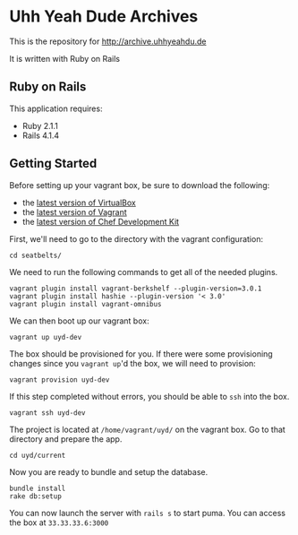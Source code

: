 Uhh Yeah Dude Archives
================

This is the repository for http://archive.uhhyeahdu.de

It is written with Ruby on Rails

Ruby on Rails
-------------

This application requires:

- Ruby 2.1.1
- Rails 4.1.4


Getting Started
---------------

Before setting up your vagrant box, be sure to download the following:

- the [latest version of VirtualBox](https://www.virtualbox.org/wiki/Downloads)
- the [latest version of Vagrant](http://www.vagrantup.com/downloads.html)
- the [latest version of Chef Development Kit](http://downloads.getchef.com/chef-dk/)

First, we'll need to go to the directory with the vagrant configuration:

	cd seatbelts/

We need to run the following commands to get all of the needed plugins.

	vagrant plugin install vagrant-berkshelf --plugin-version=3.0.1
	vagrant plugin install hashie --plugin-version '< 3.0'
	vagrant plugin install vagrant-omnibus

We can then boot up our vagrant box:

	vagrant up uyd-dev

The box should be provisioned for you.  If there were some provisioning changes since you `vagrant up`'d the box, we will need to provision:

	vagrant provision uyd-dev

If this step completed without errors, you should be able to `ssh` into the box.

	vagrant ssh uyd-dev

The project is located at `/home/vagrant/uyd/` on the vagrant box.  Go to that directory and prepare the app.

	cd uyd/current

Now you are ready to bundle and setup the database.

	bundle install
	rake db:setup
	
You can now launch the server with `rails s` to start puma.  You can access the box at `33.33.33.6:3000`
